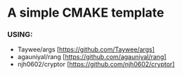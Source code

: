 # A simple CMAKE template

### USING:
- Taywee/args [https://github.com/Taywee/args]
- agauniyal/rang [https://github.com/agauniyal/rang]
- njh0602/cryptor [https://github.com/njh0602/cryptor]

